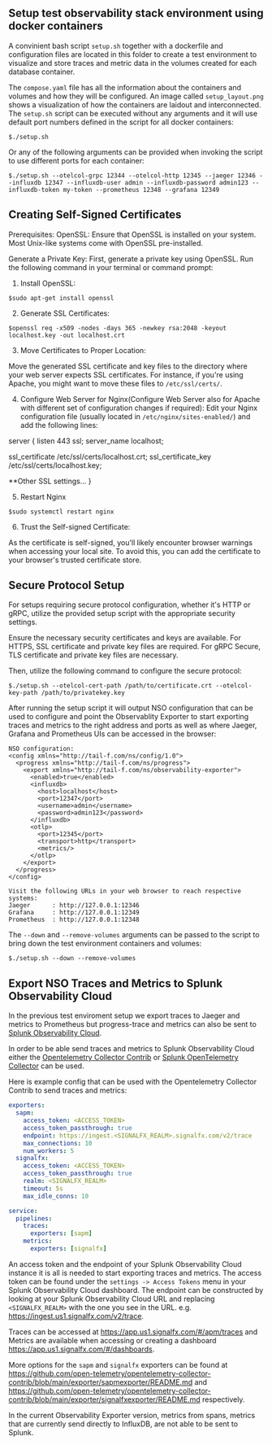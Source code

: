 Setup test observability stack environment using docker containers
------------------------------------------------------------------

A convinient bash script ```setup.sh``` together with a dockerfile and configuration files are located in this folder to create a test environment to visualize and store traces and metric data in the volumes created for each database container.

The ```compose.yaml``` file has all the information about the containers and volumes and how they will be configured.
An image called ```setup_layout.png``` shows a visualization of how the containers are laidout and interconnected.
The ```setup.sh``` script can be executed without any arguments and it will use default port numbers defined in the script for all docker containers:
```shell
$./setup.sh
```

Or any of the following arguments can be provided when invoking the script to use different ports for each container:
```shell
$./setup.sh --otelcol-grpc 12344 --otelcol-http 12345 --jaeger 12346 --influxdb 12347 --influxdb-user admin --influxdb-password admin123 --influxdb-token my-token --prometheus 12348 --grafana 12349
```

## Creating Self-Signed Certificates

Prerequisites: OpenSSL: Ensure that OpenSSL is installed on your system. Most Unix-like systems come with OpenSSL pre-installed.

Generate a Private Key: First, generate a private key using OpenSSL. Run the following command in your terminal or command prompt:

1. Install OpenSSL:

```shell
$sudo apt-get install openssl
```

2. Generate SSL Certificates:

```shell
$openssl req -x509 -nodes -days 365 -newkey rsa:2048 -keyout localhost.key -out localhost.crt
```

3. Move Certificates to Proper Location:

Move the generated SSL certificate and key files to the directory where your web server expects SSL certificates. 
For instance, if you're using Apache, you might want to move these files to 
`/etc/ssl/certs/`.

4. Configure Web Server for Nginx(Configure Web Server also for Apache with different set of configuration changes if required):
Edit your Nginx configuration file (usually located in `/etc/nginx/sites-enabled/`) and add the following lines:

server {
listen 443 ssl;
server_name localhost;

ssl_certificate /etc/ssl/certs/localhost.crt;
ssl_certificate_key /etc/ssl/certs/localhost.key;

 **Other SSL settings...
}

5. Restart Nginx

```shell
$sudo systemctl restart nginx
```
6. Trust the Self-signed Certificate:

As the certificate is self-signed, you'll likely encounter browser warnings when accessing your local site. 
To avoid this, you can add the certificate to your browser's trusted certificate store.

## Secure Protocol Setup

For setups requiring secure protocol configuration, whether it's HTTP or gRPC, utilize the provided setup script with the appropriate security settings.

Ensure the necessary security certificates and keys are available. For HTTPS, SSL certificate and private key files are required. For gRPC Secure, TLS certificate and private key files are necessary.

Then, utilize the following command to configure the secure protocol:

```shell
$./setup.sh --otelcol-cert-path /path/to/certificate.crt --otelcol-key-path /path/to/privatekey.key
```

After running the setup script it will output NSO configuration that can be used to configure and point the Observablity Exporter to start exporting traces and metrics to the right address and ports as well as where Jaeger, Grafana and Prometheus UIs can be accessed in the browser:
```
NSO configuration:
<config xmlns="http://tail-f.com/ns/config/1.0">
  <progress xmlns="http://tail-f.com/ns/progress">
    <export xmlns="http://tail-f.com/ns/observability-exporter">
      <enabled>true</enabled>
      <influxdb>
        <host>localhost</host>
        <port>12347</port>
        <username>admin</username>
        <password>admin123</password>
      </influxdb>
      <otlp>
        <port>12345</port>
        <transport>http</transport>
        <metrics/>
      </otlp>
    </export>
  </progress>
</config>

Visit the following URLs in your web browser to reach respective systems:
Jaeger      : http://127.0.0.1:12346
Grafana     : http://127.0.0.1:12349
Prometheus  : http://127.0.0.1:12348
```

The ```--down``` and ```--remove-volumes``` arguments can be passed to the script to bring down the test environment containers and volumes:
```shell
$./setup.sh --down --remove-volumes
```

Export NSO Traces and Metrics to Splunk Observability Cloud
------------------------------------------------------------

In the previous test enviroment setup we export traces to Jaeger and metrics to Prometheus but progress-trace and metrics can also be sent to [Splunk Observability Cloud](https://docs.splunk.com/observability/en/get-started/welcome.html).

In order to be able send traces and metrics to Splunk Observability Cloud either the [Opentelemetry Collector Contrib](https://github.com/open-telemetry/opentelemetry-collector-contrib) or [Splunk OpenTelemetry Collector](https://github.com/signalfx/splunk-otel-collector) can be used.

Here is example config that can be used with the Opentelemetry Collector Contrib to send traces and metrics:
  ```yaml
  exporters:
    sapm:
      access_token: <ACCESS_TOKEN>
      access_token_passthrough: true
      endpoint: https://ingest.<SIGNALFX_REALM>.signalfx.com/v2/trace
      max_connections: 10
      num_workers: 5
    signalfx:
      access_token: <ACCESS_TOKEN>
      access_token_passthrough: true
      realm: <SIGNALFX_REALM>
      timeout: 5s
      max_idle_conns: 10

  service:
    pipelines:
      traces:
        exporters: [sapm]
      metrics:
        exporters: [signalfx]
  ```

An access token and the endpoint of your Splunk Observability Cloud instance it is all is needed to start exporting traces and metrics. The access token can be found under the ```settings -> Access Tokens``` menu in your Splunk Observability Cloud dashboard. The endpoint can be constructed by looking at your Splunk Observability Cloud URL and replacing ```<SIGNALFX_REALM>``` with the one you see in the URL. e.g. https://ingest.us1.signalfx.com/v2/trace.

Traces can be accessed at https://app.us1.signalfx.com/#/apm/traces and Metrics are available when accessing or creating a dashboard https://app.us1.signalfx.com/#/dashboards.

More options for the ```sapm``` and ```signalfx``` exporters can be found at https://github.com/open-telemetry/opentelemetry-collector-contrib/blob/main/exporter/sapmexporter/README.md and https://github.com/open-telemetry/opentelemetry-collector-contrib/blob/main/exporter/signalfxexporter/README.md respectively.

In the current Observability Exporter version, metrics from spans, metrics that are currently send directly to InfluxDB, are not able to be sent to Splunk.
